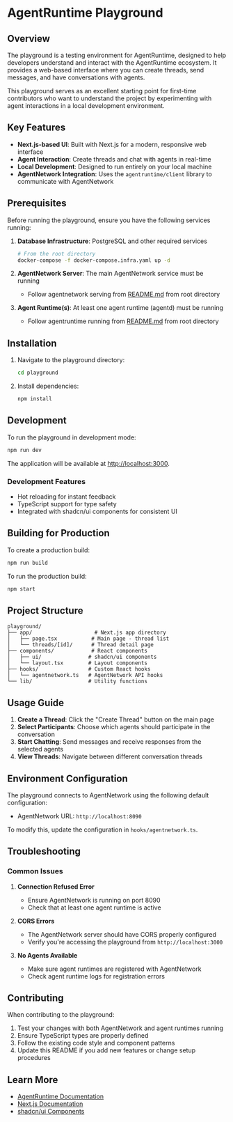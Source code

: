 # AgentRuntime Playground

## Overview

The playground is a testing environment for AgentRuntime, designed to help developers understand and interact with the AgentRuntime ecosystem. It provides a web-based interface where you can create threads, send messages, and have conversations with agents.

This playground serves as an excellent starting point for first-time contributors who want to understand the project by experimenting with agent interactions in a local development environment.

## Key Features

- **Next.js-based UI**: Built with Next.js for a modern, responsive web interface
- **Agent Interaction**: Create threads and chat with agents in real-time
- **Local Development**: Designed to run entirely on your local machine
- **AgentNetwork Integration**: Uses the `agentruntime/client` library to communicate with AgentNetwork

## Prerequisites

Before running the playground, ensure you have the following services running:

1. **Database Infrastructure**: PostgreSQL and other required services

   ```bash
   # From the root directory
   docker-compose -f docker-compose.infra.yaml up -d
   ```

2. **AgentNetwork Server**: The main AgentNetwork service must be running

   - Follow agentnetwork serving from [README.md](../README.md) from root directory

3. **Agent Runtime(s)**: At least one agent runtime (agentd) must be running

   - Follow agentruntime running from [README.md](../README.md) from root directory

## Installation

1. Navigate to the playground directory:

   ```bash
   cd playground
   ```

2. Install dependencies:
   ```bash
   npm install
   ```

## Development

To run the playground in development mode:

```bash
npm run dev
```

The application will be available at [http://localhost:3000](http://localhost:3000).

### Development Features

- Hot reloading for instant feedback
- TypeScript support for type safety
- Integrated with shadcn/ui components for consistent UI

## Building for Production

To create a production build:

```bash
npm run build
```

To run the production build:

```bash
npm start
```

## Project Structure

```
playground/
├── app/                    # Next.js app directory
│   ├── page.tsx           # Main page - thread list
│   └── threads/[id]/      # Thread detail page
├── components/            # React components
│   ├── ui/               # shadcn/ui components
│   └── layout.tsx        # Layout components
├── hooks/                # Custom React hooks
│   └── agentnetwork.ts   # AgentNetwork API hooks
└── lib/                  # Utility functions
```

## Usage Guide

1. **Create a Thread**: Click the "Create Thread" button on the main page
2. **Select Participants**: Choose which agents should participate in the conversation
3. **Start Chatting**: Send messages and receive responses from the selected agents
4. **View Threads**: Navigate between different conversation threads

## Environment Configuration

The playground connects to AgentNetwork using the following default configuration:

- AgentNetwork URL: `http://localhost:8090`

To modify this, update the configuration in `hooks/agentnetwork.ts`.

## Troubleshooting

### Common Issues

1. **Connection Refused Error**

   - Ensure AgentNetwork is running on port 8090
   - Check that at least one agent runtime is active

2. **CORS Errors**

   - The AgentNetwork server should have CORS properly configured
   - Verify you're accessing the playground from `http://localhost:3000`

3. **No Agents Available**
   - Make sure agent runtimes are registered with AgentNetwork
   - Check agent runtime logs for registration errors

## Contributing

When contributing to the playground:

1. Test your changes with both AgentNetwork and agent runtimes running
2. Ensure TypeScript types are properly defined
3. Follow the existing code style and component patterns
4. Update this README if you add new features or change setup procedures

## Learn More

- [AgentRuntime Documentation](../README.md)
- [Next.js Documentation](https://nextjs.org/docs)
- [shadcn/ui Components](https://ui.shadcn.com)
